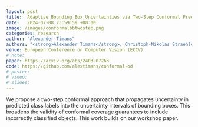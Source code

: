 ```yaml
---
layout: post
title:  Adaptive Bounding Box Uncertainties via Two-Step Conformal Prediction
date:   2024-07-08 23:59:59 +00:00
image: /images/conformalbbtwostep.png
categories: research
author: "Alexander Timans"
authors: "<strong>Alexander Timans</strong>, Christoph-Nikolas Straehle, Kaspar Sakmann, Eric Nalisnick"
venue: European Conference on Computer Vision (ECCV)
# note:
paper: https://arxiv.org/abs/2403.07263
code: https://github.com/alextimans/conformal-od
# poster: 
# video: 
# slides:
---
```


We propose a two-step conformal approach that propagates uncertainty in predicted class labels into the uncertainty intervals of bounding boxes. This broadens the validity of conformal coverage guarantees to include incorrectly classified objects. This work builds on our workshop paper. 